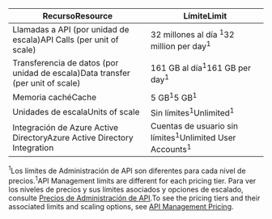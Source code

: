 | <span data-ttu-id="70dfd-101">Recurso</span><span class="sxs-lookup"><span data-stu-id="70dfd-101">Resource</span></span> | <span data-ttu-id="70dfd-102">Límite</span><span class="sxs-lookup"><span data-stu-id="70dfd-102">Limit</span></span> |
| --- | --- |
| <span data-ttu-id="70dfd-103">Llamadas a API (por unidad de escala)</span><span class="sxs-lookup"><span data-stu-id="70dfd-103">API Calls (per unit of scale)</span></span> |<span data-ttu-id="70dfd-104">32 millones al día <sup>1</sup></span><span class="sxs-lookup"><span data-stu-id="70dfd-104">32 million per day<sup>1</sup></span></span> |
| <span data-ttu-id="70dfd-105">Transferencia de datos (por unidad de escala)</span><span class="sxs-lookup"><span data-stu-id="70dfd-105">Data transfer (per unit of scale)</span></span> |<span data-ttu-id="70dfd-106">161 GB al día<sup>1</sup></span><span class="sxs-lookup"><span data-stu-id="70dfd-106">161 GB per day<sup>1</sup></span></span> |
| <span data-ttu-id="70dfd-107">Memoria caché</span><span class="sxs-lookup"><span data-stu-id="70dfd-107">Cache</span></span> |<span data-ttu-id="70dfd-108">5 GB<sup>1</sup></span><span class="sxs-lookup"><span data-stu-id="70dfd-108">5 GB<sup>1</sup></span></span> |
| <span data-ttu-id="70dfd-109">Unidades de escala</span><span class="sxs-lookup"><span data-stu-id="70dfd-109">Units of scale</span></span> |<span data-ttu-id="70dfd-110">Sin límites<sup>1</sup></span><span class="sxs-lookup"><span data-stu-id="70dfd-110">Unlimited<sup>1</sup></span></span> |
| <span data-ttu-id="70dfd-111">Integración de Azure Active Directory</span><span class="sxs-lookup"><span data-stu-id="70dfd-111">Azure Active Directory Integration</span></span> |<span data-ttu-id="70dfd-112">Cuentas de usuario sin límites<sup>1</sup></span><span class="sxs-lookup"><span data-stu-id="70dfd-112">Unlimited User Accounts<sup>1</sup></span></span> |

<span data-ttu-id="70dfd-113"><sup>1</sup>Los límites de Administración de API son diferentes para cada nivel de precios.</span><span class="sxs-lookup"><span data-stu-id="70dfd-113"><sup>1</sup>API Management limits are different for each pricing tier.</span></span> <span data-ttu-id="70dfd-114">Para ver los niveles de precios y sus límites asociados y opciones de escalado, consulte [Precios de Administración de API](https://azure.microsoft.com/pricing/details/api-management/).</span><span class="sxs-lookup"><span data-stu-id="70dfd-114">To see the pricing tiers and their associated limits and scaling options, see [API Management Pricing](https://azure.microsoft.com/pricing/details/api-management/).</span></span>

